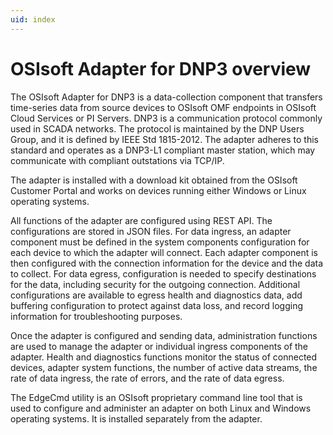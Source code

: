 ```yaml
---
uid: index
---
```


# OSIsoft Adapter for DNP3 overview

The OSIsoft Adapter for DNP3 is a data-collection component that transfers time-series data from source devices to OSIsoft OMF endpoints in OSIsoft Cloud Services or PI Servers. 
DNP3 is a communication protocol commonly used in SCADA networks.
The protocol is maintained by the DNP Users Group, and it is defined by IEEE Std 1815-2012. 
The adapter adheres to this standard and operates as a DNP3-L1 compliant master station,
 which may communicate with compliant outstations via TCP/IP.

The adapter is installed with a download kit obtained from the OSIsoft Customer Portal and works on devices running either Windows or Linux operating systems.

All functions of the adapter are configured using REST API. The configurations are stored in JSON files.
For data ingress, an adapter component must be defined in the system components configuration for each device to which the adapter will connect. Each adapter component is then configured with the connection information for the device and the data to collect.
For data egress, configuration is needed to specify destinations for the data, including security for the outgoing connection. Additional configurations are available to egress health and diagnostics data, add buffering configuration to protect against data loss, and record logging information for troubleshooting purposes.

Once the adapter is configured and sending data, administration functions are used to manage the adapter or individual ingress components of the adapter. Health and diagnostics functions monitor the status of connected devices, adapter system functions, the number of active data streams, the rate of data ingress, the rate of errors, and the rate of data egress.

The EdgeCmd utility is an OSIsoft proprietary command line tool that is used to configure and administer an adapter on both Linux and Windows operating systems. It is installed separately from the adapter.

<!--
# OSIsoft Adapter for DNP3

=======

- [OSIsoft Adapter for DNP3 overview](xref:OSIsoftAdapterForDNP3Overview)
  - [OSIsoft Adapter for DNP3 principles of operation](xref:OSIsoftAdapterForDNP3PrinciplesOfOperation)
  - [OSIsoft Adapter for DNP3 supported features](xref:OSIsoftAdapterForDNP3SupportedFeatures)
- [Installation](xref:Installation)
  - [Install the adapter](xref:InstallTheAdapter)
  - [Install OSIsoft Adapter for DNP3 using Docker](xref:InstallOSIsoftAdapterForDNP3UsingDocker)
  - [Uninstall the adapter](xref:UninstallTheAdapter)
- [Configuration](xref:ModbusConfiguration)
  - [Configuration tools](xref:ConfigurationTools)
  - [System components configuration](xref:SystemComponentsConfiguration)
  - [OSIsoft Adapter for DNP3 data source configuration](xref:OSIsoftAdapterForDNP3DataSourceConfiguration)
  - [OSIsoft Adapter for DNP3 data selection configuration](xref:OSIsoftAdapterForDNP3DataSelectionConfiguration)
  - [Egress endpoints configuration](xref:EgressEndpointsConfiguration)
  - [Health endpoint configuration](xref:HealthEndpointConfiguration)
  - [Diagnostics configuration](xref:DiagnosticsConfiguration)
  - [Buffering configuration](xref:BufferingConfiguration)
  - [Logging configuration](xref:LoggingConfiguration)
  - [System and adapter configuration](xref:SystemAndAdapterConfiguration)
- [Administration](xref:Administration)
  - [Start and stop an adapter](xref:StartAndStopAnAdapter)
  - [Start and stop ingress component](xref:StartAndStopIngressComponent)
  - [Retrieve product version information](xref:RetrieveProductVersionInformation)
  - [Delete an adapter component](xref:DeleteAnAdapterComponent)
- [Health and diagnostics](xref:HealthAndDiagnostics)
  - [Adapter health](xref:AdapterHealth)
    - [Device status](xref:DeviceStatus)
    - [Next health message expected](xref:NextHealthMessageExpected)
  - [Adapter diagnostics](xref:AdapterDiagnostics)
    - [System](xref:System)
    - [Stream count](xref:StreamCount)
    - [IO rate](xref:IORate)
    - [Error rate](xref:ErrorRate)
  - [Egress diagnostics](xref:EgressDiagnostics)
-->

